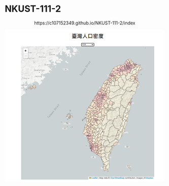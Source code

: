 # NKUST-111-2
<div align="center">
https://c107152349.github.io/NKUST-111-2/index

![image](https://raw.githubusercontent.com/C107152349/NKUST-111-2/main/data/map.png)
</div>
